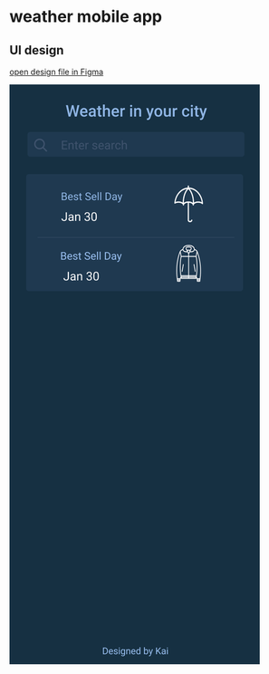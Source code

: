 # weather mobile app

## UI design

[open design file in Figma](https://www.figma.com/file/BCl0y1PwSO7op6HTehwOOz/weather-app?node-id=0%3A1)

![UI](https://raw.githubusercontent.com/hqman/weather-app/master/ui.svg)
